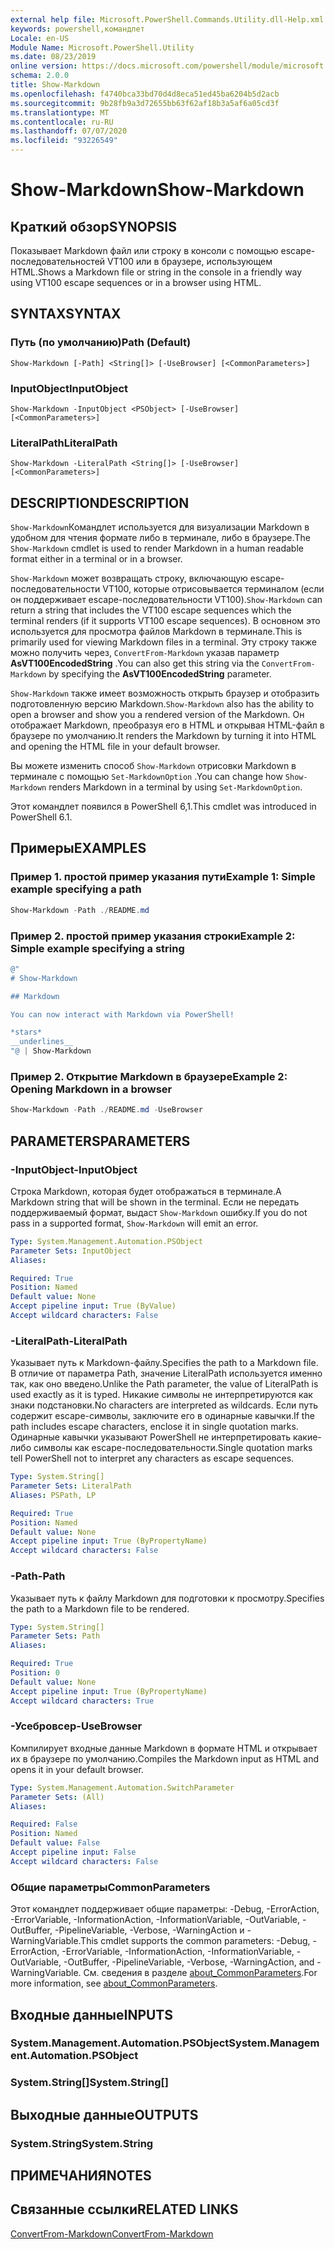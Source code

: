 ```yaml
---
external help file: Microsoft.PowerShell.Commands.Utility.dll-Help.xml
keywords: powershell,командлет
Locale: en-US
Module Name: Microsoft.PowerShell.Utility
ms.date: 08/23/2019
online version: https://docs.microsoft.com/powershell/module/microsoft.powershell.utility/show-markdown?view=powershell-7.1&WT.mc_id=ps-gethelp
schema: 2.0.0
title: Show-Markdown
ms.openlocfilehash: f4740bca33bd70d4d8eca51ed45ba6204b5d2acb
ms.sourcegitcommit: 9b28fb9a3d72655bb63f62af18b3a5af6a05cd3f
ms.translationtype: MT
ms.contentlocale: ru-RU
ms.lasthandoff: 07/07/2020
ms.locfileid: "93226549"
---
```

# <span data-ttu-id="77c59-103">Show-Markdown</span><span class="sxs-lookup"><span data-stu-id="77c59-103">Show-Markdown</span></span>

## <span data-ttu-id="77c59-104">Краткий обзор</span><span class="sxs-lookup"><span data-stu-id="77c59-104">SYNOPSIS</span></span>
<span data-ttu-id="77c59-105">Показывает Markdown файл или строку в консоли с помощью escape-последовательностей VT100 или в браузере, использующем HTML.</span><span class="sxs-lookup"><span data-stu-id="77c59-105">Shows a Markdown file or string in the console in a friendly way using VT100 escape sequences or in a browser using HTML.</span></span>

## <span data-ttu-id="77c59-106">SYNTAX</span><span class="sxs-lookup"><span data-stu-id="77c59-106">SYNTAX</span></span>

### <span data-ttu-id="77c59-107">Путь (по умолчанию)</span><span class="sxs-lookup"><span data-stu-id="77c59-107">Path (Default)</span></span>

```
Show-Markdown [-Path] <String[]> [-UseBrowser] [<CommonParameters>]
```

### <span data-ttu-id="77c59-108">InputObject</span><span class="sxs-lookup"><span data-stu-id="77c59-108">InputObject</span></span>

```
Show-Markdown -InputObject <PSObject> [-UseBrowser] [<CommonParameters>]
```

### <span data-ttu-id="77c59-109">LiteralPath</span><span class="sxs-lookup"><span data-stu-id="77c59-109">LiteralPath</span></span>

```
Show-Markdown -LiteralPath <String[]> [-UseBrowser] [<CommonParameters>]
```

## <span data-ttu-id="77c59-110">DESCRIPTION</span><span class="sxs-lookup"><span data-stu-id="77c59-110">DESCRIPTION</span></span>

<span data-ttu-id="77c59-111">`Show-Markdown`Командлет используется для визуализации Markdown в удобном для чтения формате либо в терминале, либо в браузере.</span><span class="sxs-lookup"><span data-stu-id="77c59-111">The `Show-Markdown` cmdlet is used to render Markdown in a human readable format either in a terminal or in a browser.</span></span>

<span data-ttu-id="77c59-112">`Show-Markdown` может возвращать строку, включающую escape-последовательности VT100, которые отрисовывается терминалом (если он поддерживает escape-последовательности VT100).</span><span class="sxs-lookup"><span data-stu-id="77c59-112">`Show-Markdown` can return a string that includes the VT100 escape sequences which the terminal renders (if it supports VT100 escape sequences).</span></span> <span data-ttu-id="77c59-113">В основном это используется для просмотра файлов Markdown в терминале.</span><span class="sxs-lookup"><span data-stu-id="77c59-113">This is primarily used for viewing Markdown files in a terminal.</span></span> <span data-ttu-id="77c59-114">Эту строку также можно получить через, `ConvertFrom-Markdown` указав параметр **AsVT100EncodedString** .</span><span class="sxs-lookup"><span data-stu-id="77c59-114">You can also get this string via the `ConvertFrom-Markdown` by specifying the **AsVT100EncodedString** parameter.</span></span>

<span data-ttu-id="77c59-115">`Show-Markdown` также имеет возможность открыть браузер и отобразить подготовленную версию Markdown.</span><span class="sxs-lookup"><span data-stu-id="77c59-115">`Show-Markdown` also has the ability to open a browser and show you a rendered version of the Markdown.</span></span> <span data-ttu-id="77c59-116">Он отображает Markdown, преобразуя его в HTML и открывая HTML-файл в браузере по умолчанию.</span><span class="sxs-lookup"><span data-stu-id="77c59-116">It renders the Markdown by turning it into HTML and opening the HTML file in your default browser.</span></span>

<span data-ttu-id="77c59-117">Вы можете изменить способ `Show-Markdown` отрисовки Markdown в терминале с помощью `Set-MarkdownOption` .</span><span class="sxs-lookup"><span data-stu-id="77c59-117">You can change how `Show-Markdown` renders Markdown in a terminal by using `Set-MarkdownOption`.</span></span>

<span data-ttu-id="77c59-118">Этот командлет появился в PowerShell 6,1.</span><span class="sxs-lookup"><span data-stu-id="77c59-118">This cmdlet was introduced in PowerShell 6.1.</span></span>

## <span data-ttu-id="77c59-119">Примеры</span><span class="sxs-lookup"><span data-stu-id="77c59-119">EXAMPLES</span></span>

### <span data-ttu-id="77c59-120">Пример 1. простой пример указания пути</span><span class="sxs-lookup"><span data-stu-id="77c59-120">Example 1: Simple example specifying a path</span></span>

```powershell
Show-Markdown -Path ./README.md
```

### <span data-ttu-id="77c59-121">Пример 2. простой пример указания строки</span><span class="sxs-lookup"><span data-stu-id="77c59-121">Example 2: Simple example specifying a string</span></span>

```powershell
@"
# Show-Markdown

## Markdown

You can now interact with Markdown via PowerShell!

*stars*
__underlines__
"@ | Show-Markdown
```

### <span data-ttu-id="77c59-122">Пример 2. Открытие Markdown в браузере</span><span class="sxs-lookup"><span data-stu-id="77c59-122">Example 2: Opening Markdown in a browser</span></span>

```powershell
Show-Markdown -Path ./README.md -UseBrowser
```

## <span data-ttu-id="77c59-123">PARAMETERS</span><span class="sxs-lookup"><span data-stu-id="77c59-123">PARAMETERS</span></span>

### <span data-ttu-id="77c59-124">-InputObject</span><span class="sxs-lookup"><span data-stu-id="77c59-124">-InputObject</span></span>

<span data-ttu-id="77c59-125">Строка Markdown, которая будет отображаться в терминале.</span><span class="sxs-lookup"><span data-stu-id="77c59-125">A Markdown string that will be shown in the terminal.</span></span> <span data-ttu-id="77c59-126">Если не передать поддерживаемый формат, выдаст `Show-Markdown` ошибку.</span><span class="sxs-lookup"><span data-stu-id="77c59-126">If you do not pass in a supported format, `Show-Markdown` will emit an error.</span></span>

```yaml
Type: System.Management.Automation.PSObject
Parameter Sets: InputObject
Aliases:

Required: True
Position: Named
Default value: None
Accept pipeline input: True (ByValue)
Accept wildcard characters: False
```

### <span data-ttu-id="77c59-127">-LiteralPath</span><span class="sxs-lookup"><span data-stu-id="77c59-127">-LiteralPath</span></span>

<span data-ttu-id="77c59-128">Указывает путь к Markdown-файлу.</span><span class="sxs-lookup"><span data-stu-id="77c59-128">Specifies the path to a Markdown file.</span></span> <span data-ttu-id="77c59-129">В отличие от параметра Path, значение LiteralPath используется именно так, как оно введено.</span><span class="sxs-lookup"><span data-stu-id="77c59-129">Unlike the Path parameter, the value of LiteralPath is used exactly as it is typed.</span></span> <span data-ttu-id="77c59-130">Никакие символы не интерпретируются как знаки подстановки.</span><span class="sxs-lookup"><span data-stu-id="77c59-130">No characters are interpreted as wildcards.</span></span> <span data-ttu-id="77c59-131">Если путь содержит escape-символы, заключите его в одинарные кавычки.</span><span class="sxs-lookup"><span data-stu-id="77c59-131">If the path includes escape characters, enclose it in single quotation marks.</span></span> <span data-ttu-id="77c59-132">Одинарные кавычки указывают PowerShell не интерпретировать какие-либо символы как escape-последовательности.</span><span class="sxs-lookup"><span data-stu-id="77c59-132">Single quotation marks tell PowerShell not to interpret any characters as escape sequences.</span></span>

```yaml
Type: System.String[]
Parameter Sets: LiteralPath
Aliases: PSPath, LP

Required: True
Position: Named
Default value: None
Accept pipeline input: True (ByPropertyName)
Accept wildcard characters: False
```

### <span data-ttu-id="77c59-133">-Path</span><span class="sxs-lookup"><span data-stu-id="77c59-133">-Path</span></span>

<span data-ttu-id="77c59-134">Указывает путь к файлу Markdown для подготовки к просмотру.</span><span class="sxs-lookup"><span data-stu-id="77c59-134">Specifies the path to a Markdown file to be rendered.</span></span>

```yaml
Type: System.String[]
Parameter Sets: Path
Aliases:

Required: True
Position: 0
Default value: None
Accept pipeline input: True (ByPropertyName)
Accept wildcard characters: True
```

### <span data-ttu-id="77c59-135">-Усебровсер</span><span class="sxs-lookup"><span data-stu-id="77c59-135">-UseBrowser</span></span>

<span data-ttu-id="77c59-136">Компилирует входные данные Markdown в формате HTML и открывает их в браузере по умолчанию.</span><span class="sxs-lookup"><span data-stu-id="77c59-136">Compiles the Markdown input as HTML and opens it in your default browser.</span></span>

```yaml
Type: System.Management.Automation.SwitchParameter
Parameter Sets: (All)
Aliases:

Required: False
Position: Named
Default value: False
Accept pipeline input: False
Accept wildcard characters: False
```

### <span data-ttu-id="77c59-137">Общие параметры</span><span class="sxs-lookup"><span data-stu-id="77c59-137">CommonParameters</span></span>

<span data-ttu-id="77c59-138">Этот командлет поддерживает общие параметры: -Debug, -ErrorAction, -ErrorVariable, -InformationAction, -InformationVariable, -OutVariable, -OutBuffer, -PipelineVariable, -Verbose, -WarningAction и -WarningVariable.</span><span class="sxs-lookup"><span data-stu-id="77c59-138">This cmdlet supports the common parameters: -Debug, -ErrorAction, -ErrorVariable, -InformationAction, -InformationVariable, -OutVariable, -OutBuffer, -PipelineVariable, -Verbose, -WarningAction, and -WarningVariable.</span></span> <span data-ttu-id="77c59-139">См. сведения в разделе [about_CommonParameters](https://go.microsoft.com/fwlink/?LinkID=113216).</span><span class="sxs-lookup"><span data-stu-id="77c59-139">For more information, see [about_CommonParameters](https://go.microsoft.com/fwlink/?LinkID=113216).</span></span>

## <span data-ttu-id="77c59-140">Входные данные</span><span class="sxs-lookup"><span data-stu-id="77c59-140">INPUTS</span></span>

### <span data-ttu-id="77c59-141">System.Management.Automation.PSObject</span><span class="sxs-lookup"><span data-stu-id="77c59-141">System.Management.Automation.PSObject</span></span>

### <span data-ttu-id="77c59-142">System.String[]</span><span class="sxs-lookup"><span data-stu-id="77c59-142">System.String[]</span></span>

## <span data-ttu-id="77c59-143">Выходные данные</span><span class="sxs-lookup"><span data-stu-id="77c59-143">OUTPUTS</span></span>

### <span data-ttu-id="77c59-144">System.String</span><span class="sxs-lookup"><span data-stu-id="77c59-144">System.String</span></span>

## <span data-ttu-id="77c59-145">ПРИМЕЧАНИЯ</span><span class="sxs-lookup"><span data-stu-id="77c59-145">NOTES</span></span>

## <span data-ttu-id="77c59-146">Связанные ссылки</span><span class="sxs-lookup"><span data-stu-id="77c59-146">RELATED LINKS</span></span>

[<span data-ttu-id="77c59-147">ConvertFrom-Markdown</span><span class="sxs-lookup"><span data-stu-id="77c59-147">ConvertFrom-Markdown</span></span>](ConvertFrom-Markdown.md)

